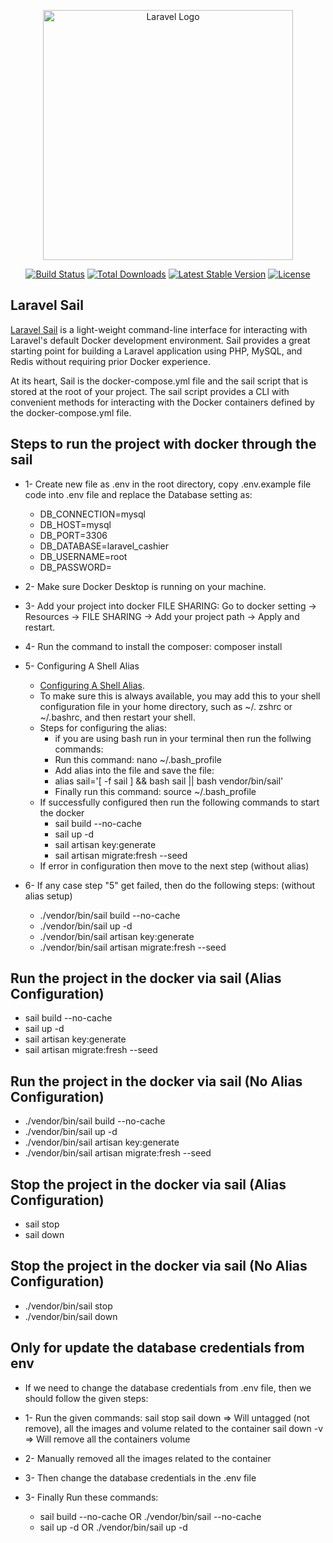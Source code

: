 <p align="center"><a href="https://laravel.com" target="_blank"><img src="https://raw.githubusercontent.com/laravel/art/master/logo-lockup/5%20SVG/2%20CMYK/1%20Full%20Color/laravel-logolockup-cmyk-red.svg" width="400" alt="Laravel Logo"></a></p>

<p align="center">
<a href="https://github.com/laravel/framework/actions"><img src="https://github.com/laravel/framework/workflows/tests/badge.svg" alt="Build Status"></a>
<a href="https://packagist.org/packages/laravel/framework"><img src="https://img.shields.io/packagist/dt/laravel/framework" alt="Total Downloads"></a>
<a href="https://packagist.org/packages/laravel/framework"><img src="https://img.shields.io/packagist/v/laravel/framework" alt="Latest Stable Version"></a>
<a href="https://packagist.org/packages/laravel/framework"><img src="https://img.shields.io/packagist/l/laravel/framework" alt="License"></a>
</p>

## Laravel Sail

[Laravel Sail](https://laravel.com/docs/10.x/sail#introduction) is a light-weight command-line interface for interacting with Laravel's default Docker development environment. Sail provides a great starting point for building a Laravel application using PHP, MySQL, and Redis without requiring prior Docker experience.

At its heart, Sail is the docker-compose.yml file and the sail script that is stored at the root of your project. The sail script provides a CLI with convenient methods for interacting with the Docker containers defined by the docker-compose.yml file.

## Steps to run the project with docker through the sail

- 1- Create new file as .env in the root directory, copy .env.example file code into .env file and replace the Database setting as:
    
    - DB_CONNECTION=mysql
    - DB_HOST=mysql
    - DB_PORT=3306
    - DB_DATABASE=laravel_cashier
    - DB_USERNAME=root
    - DB_PASSWORD=

- 2- Make sure Docker Desktop is running on your machine.
- 3- Add your project into docker FILE SHARING: Go to docker setting -> Resources -> FILE SHARING -> Add your project path 
    -> Apply and restart.
- 4- Run the command to install the composer: composer install
- 5- Configuring A Shell Alias
    - [Configuring A Shell Alias](https://laravel.com/docs/10.x/sail#configuring-a-shell-alias).
    - To make sure this is always available, you may add this to your shell configuration file in your home directory, such as ~/. zshrc or ~/.bashrc, and then restart your shell.
    - Steps for configuring the alias: 
        - if you are using bash run in your terminal then run the follwing commands:
        - Run this command: nano ~/.bash_profile
        - Add alias into the file and save the file:
        - alias sail='[ -f sail ] && bash sail || bash vendor/bin/sail'
        - Finally run this command: source ~/.bash_profile 
    - If successfully configured then run the following commands to start the docker
        - sail build --no-cache
        - sail up -d
        - sail artisan key:generate
        - sail artisan migrate:fresh --seed
    - If error in configuration then move to the next step (without alias)

- 6- If any case step "5" get failed, then do the following steps: (without alias setup)
    - ./vendor/bin/sail build --no-cache
    - ./vendor/bin/sail up -d
    - ./vendor/bin/sail artisan key:generate
    - ./vendor/bin/sail artisan migrate:fresh --seed

## Run the project in the docker via sail (Alias Configuration)

- sail build --no-cache
- sail up -d
- sail artisan key:generate
- sail artisan migrate:fresh --seed

## Run the project in the docker via sail (No Alias Configuration)

- ./vendor/bin/sail build --no-cache
- ./vendor/bin/sail up -d
- ./vendor/bin/sail artisan key:generate
- ./vendor/bin/sail artisan migrate:fresh --seed

## Stop the project in the docker via sail (Alias Configuration)

- sail stop
- sail down

## Stop the project in the docker via sail (No Alias Configuration)

- ./vendor/bin/sail stop
- ./vendor/bin/sail down

## Only for update the database credentials from env

- If we need to change the database credentials from .env file, then we should follow the given steps:

- 1- Run the given commands:
	sail stop
	sail down => Will untagged (not remove), all the images and volume related to the container
	sail down -v => Will remove all the containers volume

- 2- Manually removed all the images related to the container
- 3- Then change the database credentials in the .env file
- 3- Finally Run these commands:
	- sail build --no-cache OR ./vendor/bin/sail --no-cache
	- sail up -d OR ./vendor/bin/sail up -d
	


